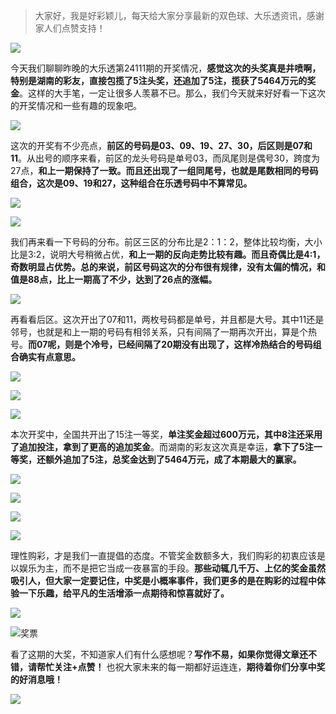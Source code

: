 > 大家好，我是好彩颖儿，每天给大家分享最新的双色球、大乐透资讯，感谢家人们点赞支持！

![](https://cdn.jsdelivr.net/gh/wangwenjie1314/PicCDN/2024-9-24/1727133124838-image.png)

今天我们聊聊昨晚的大乐透第24111期的开奖情况，**感觉这次的头奖真是井喷啊，特别是湖南的彩友，直接包揽了5注头奖，还追加了5注，揽获了5464万元的奖金**。这样的大手笔，一定让很多人羡慕不已。那么，我们今天就来好好看一下这次的开奖情况和一些有趣的现象吧。


![](https://cdn.jsdelivr.net/gh/wangwenjie1314/PicCDN/2024-9-24/1727133141137-image.png)


这次的开奖有不少亮点，**前区的号码是03、09、19、27、30，后区则是07和11**。从出号的顺序来看，前区的龙头号码是单号03，而凤尾则是偶号30，跨度为27点，**和上一期保持了一致。而且还出现了一组同尾号，也就是尾数相同的号码组合，这次是09、19和27，这种组合在乐透号码中不算常见。**


![](https://cdn.jsdelivr.net/gh/wangwenjie1314/PicCDN/2024-9-24/1727133168350-image.png)

![](https://cdn.jsdelivr.net/gh/wangwenjie1314/PicCDN/2024-9-24/1727133193725-image.png)


我们再来看一下号码的分布。前区三区的分布比是2：1：2，整体比较均衡，大小比是3:2，说明大号稍微占优，**和上一期的反向走势比较有趣。而且奇偶比是4:1，奇数明显占优势。总的来说，前区号码这次的分布很有规律，没有太偏的情况，和值是88点，比上一期高了不少，达到了26点的涨幅。**

![](https://cdn.jsdelivr.net/gh/wangwenjie1314/PicCDN/2024-9-24/1727133216810-image.png)

再看看后区。这次开出了07和11，两枚号码都是单号，并且都是大号。其中11还是邻号，也就是和上一期的号码有相邻关系，只有间隔了一期再次开出，算是个热号。**而07呢，则是个冷号，已经间隔了20期没有出现了，这样冷热结合的号码组合确实有点意思。**


![](https://cdn.jsdelivr.net/gh/wangwenjie1314/PicCDN/2024-9-24/1727133411666-image.png)


![](https://cdn.jsdelivr.net/gh/wangwenjie1314/PicCDN/2024-9-24/1727133419725-image.png)


![](https://cdn.jsdelivr.net/gh/wangwenjie1314/PicCDN/2024-9-24/1727133426229-image.png)


本次开奖中，全国共开出了15注一等奖，**单注奖金超过600万元，其中8注还采用了追加投注，拿到了更高的追加奖金**。而湖南的彩友这次真是幸运，**拿下了5注一等奖，还额外追加了5注，总奖金达到了5464万元，成了本期最大的赢家。**


![](https://cdn.jsdelivr.net/gh/wangwenjie1314/PicCDN/2024-9-24/1727133439742-image.png)

![](https://cdn.jsdelivr.net/gh/wangwenjie1314/PicCDN/2024-9-24/1727133445647-image.png)

![](https://cdn.jsdelivr.net/gh/wangwenjie1314/PicCDN/2024-9-24/1727133454516-image.png)


![](https://cdn.jsdelivr.net/gh/wangwenjie1314/PicCDN/2024-9-24/1727133463461-image.png)

理性购彩，才是我们一直提倡的态度。不管奖金数额多大，我们购彩的初衷应该是以娱乐为主，而不是把它当成一夜暴富的手段。**那些动辄几千万、上亿的奖金虽然吸引人，但大家一定要记住，中奖是小概率事件，我们更多的是在购彩的过程中体验一下乐趣，给平凡的生活增添一点期待和惊喜就好了。**




![](https://cdn.jsdelivr.net/gh/wangwenjie1314/PicCDN/2024-9-24/1727133548302-image.png)

![奖票](https://cdn.jsdelivr.net/gh/wangwenjie1314/PicCDN/2024-9-24/1727133484386-image.png)


看了这期的大奖，不知道家人们有什么感想呢？**写作不易，如果你觉得文章还不错，请帮忙关注+点赞！** 也祝大家未来的每一期都好运连连，**期待着你们分享中奖的好消息哦！**



![](https://cdn.jsdelivr.net/gh/wangwenjie1314/PicCDN/2024-9-24/1727133586104-image.png)












